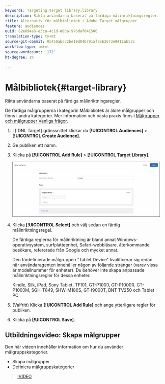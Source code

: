 ```yaml
---
keywords: Targeting;target library;library
description: Rikta användarna baserat på färdiga målinriktningsregler.
title: Alternativ för målbibliotek i Adobe Target målgrupper
feature: audiences
uuid: 62e894a8-e3ca-4c1d-883a-976daf041506
translation-type: tm+mt
source-git-commit: 95450abc32be19d04b791af3c62673e9411ab53c
workflow-type: tm+mt
source-wordcount: '172'
ht-degree: 1%

---
```



# Målbibliotek{#target-library}

Rikta användarna baserat på färdiga målinriktningsregler.

De färdiga målgrupperna i kategorin Målbibliotek är äldre målgrupper och finns i andra kategorier. Mer information och bästa praxis finns i [Målgrupper och målgrupper Vanliga frågor](/help/c-target/c-troubleshooting-targets-and-audiences/troubleshooting-targets-and-audiences.md#concept_C4EE4B8F4840430CBD798D579A8F208D).

1. I [!DNL Target] gränssnittet klickar du **[!UICONTROL Audiences]** > **[!UICONTROL Create Audience]**.
1. Ge publiken ett namn.
1. Klicka på **[!UICONTROL Add Rule]** > **[!UICONTROL Target Library]**.

   ![Målbibliotek](assets/target_library.png)

1. Klicka **[!UICONTROL Select]** och välj sedan en färdig målinriktningsregel.

   De färdiga reglerna för målinriktning är bland annat Windows-operativsystem, surfplatteenhet, Safari-webbläsare, återkommande besökare, refererade från Google och mycket annat.

   Den fördefinierade målgruppen &quot;Tablet Device&quot; kvalificerar sig redan när användaragenten innehåller någon av följande strängar (varav vissa är modellnummer för enheter). Du behöver inte skapa anpassade målinriktningsregler för dessa enheter.

   Kindle, Silk, iPad, Sony Tablet, TF101, GT-P1000, GT-P1000R, GT-P1000M, SGH-T849, SHW-M180S, GT-I9000T, BNT TV250 och Tablet PC.

1. (Valfritt) Klicka **[!UICONTROL Add Rule]** och ange ytterligare regler för publiken.
1. Klicka på **[!UICONTROL Save]**.

## Utbildningsvideo: Skapa målgrupper

Den här videon innehåller information om hur du använder målgruppskategorier.

* Skapa målgrupper
* Definiera målgruppskategorier

>[!VIDEO](https://video.tv.adobe.com/v/17392)
